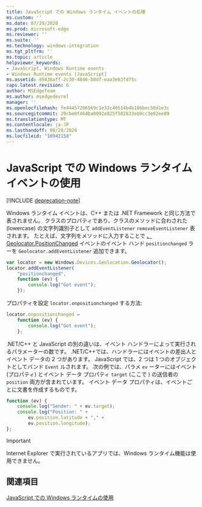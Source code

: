 ```yaml
---
title: JavaScript での Windows ランタイム イベントの処理
ms.custom: ''
ms.date: 07/29/2020
ms.prod: microsoft-edge
ms.reviewer: ''
ms.suite: ''
ms.technology: windows-integration
ms.tgt_pltfrm: ''
ms.topic: article
helpviewer_keywords:
- JavaScript, Windows Runtime events
- Windows Runtime events [JavaScript]
ms.assetid: d9436aff-2c30-4846-b8df-eaa3e63fd75c
caps.latest.revision: 6
author: MSEdgeTeam
ms.author: msedgedevrel
manager: ''
ms.openlocfilehash: fe44457206569c1e32c40514b4b186bec50d1e3c
ms.sourcegitcommit: 29cbe0f464ba0092e025f502833eb9cc3e02ee89
ms.translationtype: MT
ms.contentlocale: ja-JP
ms.lasthandoff: 08/20/2020
ms.locfileid: "10942158"
---
```

# JavaScript での Windows ランタイム イベントの使用  

[!INCLUDE [deprecation-note](../includes/legacy-edge-note.md)]  

Windows ランタイム イベントは、C++ または .NET Framework と同じ方法で表されません。  クラスのプロパティであり、クラスのメソッドに合わされた \(lowercase\) の文字列識別子として `addEventListener` `removeEventListener` 表されます。  たとえば、文字列をメソッドに入力することで [、Geolocator.PositionChanged][UwpWindowsGeolocationGeolocatorDevicesPositionChanged] イベントのイベント ハンド `positionchanged` ラーを `Geolocator.addEventListener` 追加できます。  

```javascript  
var locator = new Windows.Devices.Geolocation.Geolocator();
locator.addEventListener(
    "positionchanged",
    function (ev) {
        console.log("Got event");
    });
```  

プロパティを設定 `locator.onpositionchanged` する方法:  

```javascript
locator.onpositionchanged =
    function (ev) {
        console.log("Got event");
    };
```  

.NET/C++ と JavaScript の別の違いは、イベント ハンドラーによって実行されるパラメーターの数です。  .NET/C++では、ハンドラーにはイベントの差出人とイベント データの 2 つがあります。  JavaScript では、2 つは 1 つのオブジェクトとしてバンド `Event` ルされます。  次の例では、パラメ `ev` ーターにはイベント \(プロパティ\) とイベント データ プロパティ `target` \(ここで \) の送信者の `position` 両方が含まれています。  イベント データ プロパティは、イベントごとに文書を作成するものです。  

```javascript
function (ev) {
    console.log("Sender: " + ev.target);
    console.log("Position: " +
        ev.position.latitude + "," +
        ev.position.longitude);
};
```  

> [!IMPORTANT]
> Internet Explorer で実行されているアプリでは、Windows ランタイム機能は使用できません。  

## 関連項目  

[JavaScript での Windows ランタイムの使用][WindowsRuntimeJavascript]  

 <!-- links -->  

[WindowsRuntimeJavascript]: ./using-the-windows-runtime-in-javascript.md "JavaScript で Windows ランタイムを使用する |Microsoft ドキュメント"  

[UwpWindowsGeolocationGeolocatorDevicesPositionChanged]: /uwp/api/Windows.Devices.Geolocation.Geolocator#Windows_Devices_Geolocation_Geolocator_PositionChanged "Geolocator Class |Microsoft ドキュメント"  
